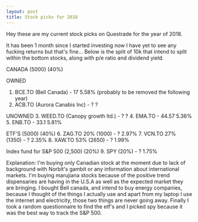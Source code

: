 ```yaml
---
layout: post
title: Stock picks for 2018
---
```


Hey these are my current stock picks on Questrade for the year of 2018.

It has been 1 month since I started investing now I have yet to see any fucking returns but that's fine...
Below is the split of 10k that intend to split within the bottom stocks, along with p/e ratio and dividend yield.

CANADA (5000) (40%)
  
  OWNED
  1. BCE.TO (Bell Canada) - 17 5.58% (probably to be removed the following year)
  2. ACB.TO (Aurora Canabis Inc) - ? ?
  
  UNOWNED
  3. WEED.TO (Canopy growth ltd.) - ? ?
  4. EMA.TO - 44.57 5.36%
  5. ENB.TO - 33.1 5.81%

ETF'S (5000) (40%)
  6. ZAG.TO 20% (1000) - ? 2.97%
  7. VCN.TO 27% (1350) - ? 2.35%
  8. XAW.TO 53% (2650) - ? 1.99%

Index fund for S&P 500 (2,500) (20%)
  9. SPY (20%) - ? 1.75%
  
Explanation: I'm buying only Canadian stock at the moment due to lack of background with Norbit's gambit or any information about international markets. I'm buying marujiana stocks because of the positive trend dispensaries are having in the U.S.A as well as the expected market they are bringing. I bought Bell canada, and intend to buy energy companies, because I thought of the things I actually use and apart from my laptop I use the internet and electricity, those two things are never going away. Finally I took a random questionnaire to find the etf's and I picked spy because it was the best way to track the S&P 500.  
